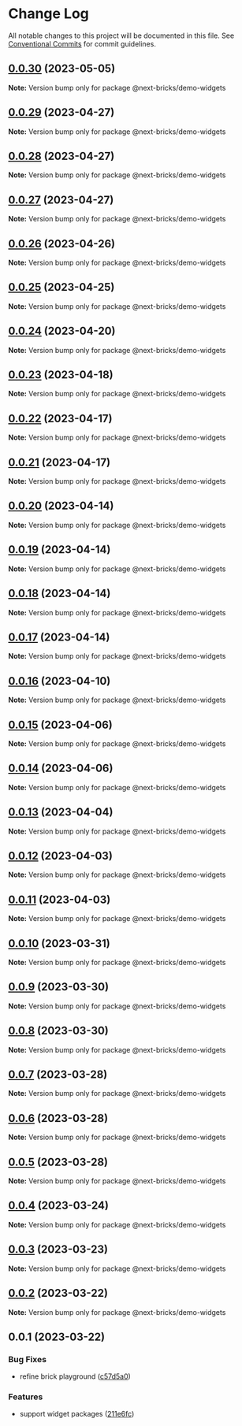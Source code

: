 # Change Log

All notable changes to this project will be documented in this file.
See [Conventional Commits](https://conventionalcommits.org) for commit guidelines.

## [0.0.30](https://github.com/easyops-cn/next-core/compare/@next-bricks/demo-widgets@0.0.29...@next-bricks/demo-widgets@0.0.30) (2023-05-05)

**Note:** Version bump only for package @next-bricks/demo-widgets





## [0.0.29](https://github.com/easyops-cn/next-core/compare/@next-bricks/demo-widgets@0.0.28...@next-bricks/demo-widgets@0.0.29) (2023-04-27)

**Note:** Version bump only for package @next-bricks/demo-widgets





## [0.0.28](https://github.com/easyops-cn/next-core/compare/@next-bricks/demo-widgets@0.0.27...@next-bricks/demo-widgets@0.0.28) (2023-04-27)

**Note:** Version bump only for package @next-bricks/demo-widgets





## [0.0.27](https://github.com/easyops-cn/next-core/compare/@next-bricks/demo-widgets@0.0.26...@next-bricks/demo-widgets@0.0.27) (2023-04-27)

**Note:** Version bump only for package @next-bricks/demo-widgets





## [0.0.26](https://github.com/easyops-cn/next-core/compare/@next-bricks/demo-widgets@0.0.25...@next-bricks/demo-widgets@0.0.26) (2023-04-26)

**Note:** Version bump only for package @next-bricks/demo-widgets





## [0.0.25](https://github.com/easyops-cn/next-core/compare/@next-bricks/demo-widgets@0.0.24...@next-bricks/demo-widgets@0.0.25) (2023-04-25)

**Note:** Version bump only for package @next-bricks/demo-widgets





## [0.0.24](https://github.com/easyops-cn/next-core/compare/@next-bricks/demo-widgets@0.0.23...@next-bricks/demo-widgets@0.0.24) (2023-04-20)

**Note:** Version bump only for package @next-bricks/demo-widgets





## [0.0.23](https://github.com/easyops-cn/next-core/compare/@next-bricks/demo-widgets@0.0.22...@next-bricks/demo-widgets@0.0.23) (2023-04-18)

**Note:** Version bump only for package @next-bricks/demo-widgets





## [0.0.22](https://github.com/easyops-cn/next-core/compare/@next-bricks/demo-widgets@0.0.21...@next-bricks/demo-widgets@0.0.22) (2023-04-17)

**Note:** Version bump only for package @next-bricks/demo-widgets





## [0.0.21](https://github.com/easyops-cn/next-core/compare/@next-bricks/demo-widgets@0.0.20...@next-bricks/demo-widgets@0.0.21) (2023-04-17)

**Note:** Version bump only for package @next-bricks/demo-widgets





## [0.0.20](https://github.com/easyops-cn/next-core/compare/@next-bricks/demo-widgets@0.0.19...@next-bricks/demo-widgets@0.0.20) (2023-04-14)

**Note:** Version bump only for package @next-bricks/demo-widgets





## [0.0.19](https://github.com/easyops-cn/next-core/compare/@next-bricks/demo-widgets@0.0.18...@next-bricks/demo-widgets@0.0.19) (2023-04-14)

**Note:** Version bump only for package @next-bricks/demo-widgets





## [0.0.18](https://github.com/easyops-cn/next-core/compare/@next-bricks/demo-widgets@0.0.17...@next-bricks/demo-widgets@0.0.18) (2023-04-14)

**Note:** Version bump only for package @next-bricks/demo-widgets





## [0.0.17](https://github.com/easyops-cn/next-core/compare/@next-bricks/demo-widgets@0.0.16...@next-bricks/demo-widgets@0.0.17) (2023-04-14)

**Note:** Version bump only for package @next-bricks/demo-widgets





## [0.0.16](https://github.com/easyops-cn/next-core/compare/@next-bricks/demo-widgets@0.0.15...@next-bricks/demo-widgets@0.0.16) (2023-04-10)

**Note:** Version bump only for package @next-bricks/demo-widgets





## [0.0.15](https://github.com/easyops-cn/next-core/compare/@next-bricks/demo-widgets@0.0.14...@next-bricks/demo-widgets@0.0.15) (2023-04-06)

**Note:** Version bump only for package @next-bricks/demo-widgets

## [0.0.14](https://github.com/easyops-cn/next-core/compare/@next-bricks/demo-widgets@0.0.13...@next-bricks/demo-widgets@0.0.14) (2023-04-06)

**Note:** Version bump only for package @next-bricks/demo-widgets

## [0.0.13](https://github.com/easyops-cn/next-core/compare/@next-bricks/demo-widgets@0.0.12...@next-bricks/demo-widgets@0.0.13) (2023-04-04)

**Note:** Version bump only for package @next-bricks/demo-widgets

## [0.0.12](https://github.com/easyops-cn/next-core/compare/@next-bricks/demo-widgets@0.0.11...@next-bricks/demo-widgets@0.0.12) (2023-04-03)

**Note:** Version bump only for package @next-bricks/demo-widgets

## [0.0.11](https://github.com/easyops-cn/next-core/compare/@next-bricks/demo-widgets@0.0.10...@next-bricks/demo-widgets@0.0.11) (2023-04-03)

**Note:** Version bump only for package @next-bricks/demo-widgets

## [0.0.10](https://github.com/easyops-cn/next-core/compare/@next-bricks/demo-widgets@0.0.9...@next-bricks/demo-widgets@0.0.10) (2023-03-31)

**Note:** Version bump only for package @next-bricks/demo-widgets

## [0.0.9](https://github.com/easyops-cn/next-core/compare/@next-bricks/demo-widgets@0.0.8...@next-bricks/demo-widgets@0.0.9) (2023-03-30)

**Note:** Version bump only for package @next-bricks/demo-widgets

## [0.0.8](https://github.com/easyops-cn/next-core/compare/@next-bricks/demo-widgets@0.0.7...@next-bricks/demo-widgets@0.0.8) (2023-03-30)

**Note:** Version bump only for package @next-bricks/demo-widgets

## [0.0.7](https://github.com/easyops-cn/next-core/compare/@next-bricks/demo-widgets@0.0.6...@next-bricks/demo-widgets@0.0.7) (2023-03-28)

**Note:** Version bump only for package @next-bricks/demo-widgets

## [0.0.6](https://github.com/easyops-cn/next-core/compare/@next-bricks/demo-widgets@0.0.5...@next-bricks/demo-widgets@0.0.6) (2023-03-28)

**Note:** Version bump only for package @next-bricks/demo-widgets

## [0.0.5](https://github.com/easyops-cn/next-core/compare/@next-bricks/demo-widgets@0.0.4...@next-bricks/demo-widgets@0.0.5) (2023-03-28)

**Note:** Version bump only for package @next-bricks/demo-widgets

## [0.0.4](https://github.com/easyops-cn/next-core/compare/@next-bricks/demo-widgets@0.0.3...@next-bricks/demo-widgets@0.0.4) (2023-03-24)

**Note:** Version bump only for package @next-bricks/demo-widgets

## [0.0.3](https://github.com/easyops-cn/next-core/compare/@next-bricks/demo-widgets@0.0.2...@next-bricks/demo-widgets@0.0.3) (2023-03-23)

**Note:** Version bump only for package @next-bricks/demo-widgets

## [0.0.2](https://github.com/easyops-cn/next-core/compare/@next-bricks/demo-widgets@0.0.1...@next-bricks/demo-widgets@0.0.2) (2023-03-22)

**Note:** Version bump only for package @next-bricks/demo-widgets

## 0.0.1 (2023-03-22)

### Bug Fixes

- refine brick playground ([c57d5a0](https://github.com/easyops-cn/next-core/commit/c57d5a049bd9aa2bc2058cdbed6ee3d880787652))

### Features

- support widget packages ([211e6fc](https://github.com/easyops-cn/next-core/commit/211e6fca509e6885df33c6ec672b01edd71a773b))
